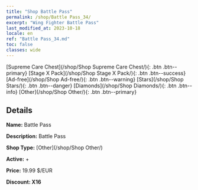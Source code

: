 ```yaml
---
title: "Shop Battle Pass"
permalink: /shop/Battle Pass_34/
excerpt: "Wing Fighter Battle Pass"
last_modified_at: 2023-10-18
locale: en
ref: "Battle Pass_34.md"
toc: false
classes: wide
---
```



  [Supreme Care Chest](/shop/Shop Supreme Care Chest/){: .btn .btn--primary}   [Stage X Pack](/shop/Shop Stage X Pack/){: .btn .btn--success}   [Ad-free](/shop/Shop Ad-free/){: .btn .btn--warning}   [Stars](/shop/Shop Stars/){: .btn .btn--danger}   [Diamonds](/shop/Shop Diamonds/){: .btn .btn--info}   [Other](/shop/Shop Other/){: .btn .btn--primary} 

## Details

 **Name:** Battle Pass 

 **Description:** Battle Pass

 **Shop Type:** [Other](/shop/Shop Other/)

 **Active:** + 

 **Price:** 19.99 $/EUR 

 **Discount: X16** 


